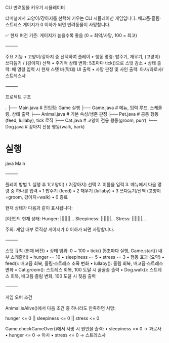 CLI 반려동물 키우기 시뮬레이터

터미널에서 고양이/강아지를 선택해 키우는 CLI 시뮬레이션 게임입니다.
배고픔·졸림·스트레스 게이지가 0 이하가 되면 반려동물이 사망합니다.

✅ 현재 버전 기준: 게이지가 높을수록 좋음 (0 = 최악/사망, 100 = 최고)

⸻

주요 기능
	•	고양이/강아지 중 선택하여 플레이
	•	행동 명령: 밥주기, 재우기, (고양이) 쓰다듬기 / (강아지) 산책
	•	주기적 상태 변화: 5초마다 tick()으로 스탯 감소
	•	상태 출력: 매 명령 입력 시 현재 스탯 바(막대) UI 출력
	•	사망 판정 및 사인 출력: 아사/과로사/스트레스사


⸻

프로젝트 구조

.
├── Main.java        # 진입점: Game 실행
├── Game.java        # 메뉴, 입력 루프, 스케줄링, 상태 출력
├── Animal.java      # 기본 속성/생존 판정
├── Pet.java         # 공통 행동(feed, lullaby), tick 로직
├── Cat.java         # 고양이 전용 행동(groom, purr)
└── Dog.java         # 강아지 전용 행동(walk, bark)



# 실행
java Main


⸻

플레이 방법
	1.	실행 후 1(고양이) / 2(강아지) 선택
	2.	이름을 입력
	3.	메뉴에서 다음 명령 중 하나를 입력
	•	1 밥주기 (feed)
	•	2 재우기 (lullaby)
	•	3 쓰다듬기/산책 (고양이=groom, 강아지=walk)
	•	0 종료

 현재 상태가 다음과 같이 표시됩니다:

[이름]의 현재 상태:
Hunger:     |||||||...
Sleepiness: |||||||...
Stress:     |||||||...

주의: 게임 내부 로직상 게이지가 0 이하가 되면 사망합니다.

⸻

스탯 규칙 (현재 버전)
	•	상태 범위: 0 ~ 100
	•	tick() (5초마다 실행, Game.start() 내부 스케줄러)
	•	hunger -= 10
	•	sleepiness -= 5
	•	stress -= 3
	•	행동 효과 (요약)
	•	feed(): 배고픔 회복, 졸림·스트레스 소폭 변화
	•	lullaby(): 졸림 회복, 배고픔·스트레스 변화
	•	Cat.groom(): 스트레스 회복, 100 도달 시 골골송 출력
	•	Dog.walk(): 스트레스 회복, 배고픔·졸림 변화, 100 도달 시 짖음 출력

⸻

게임 오버 조건

Animal.isAlive()에서 다음 조건 중 하나라도 만족하면 사망:

hunger <= 0 || sleepiness <= 0 || stress <= 0

Game.checkGameOver()에서 사망 시 원인을 출력:
	•	sleepiness <= 0 → 과로사
	•	hunger <= 0 → 아사
	•	stress <= 0 → 스트레스사


